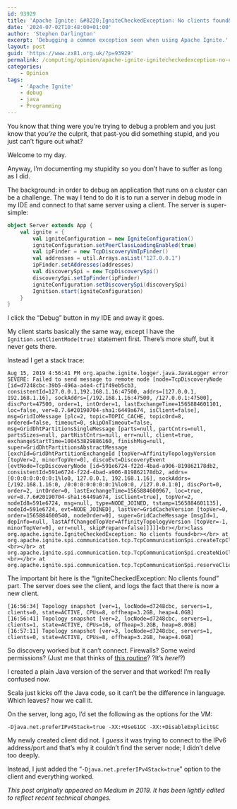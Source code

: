 ```yaml
---
id: 93929
title: 'Apache Ignite: &#8220;IgniteCheckedException: No clients found&#8221;'
date: '2024-07-02T10:48:00+01:00'
author: 'Stephen Darlington'
excerpt: 'Debugging a common exception seen when using Apache Ignite.'
layout: post
guid: 'https://www.zx81.org.uk/?p=93929'
permalink: /computing/opinion/apache-ignite-ignitecheckedexception-no-clients-found.html
categories:
    - Opinion
tags:
    - 'Apache Ignite'
    - debug
    - java
    - Programming
---
```


You know that thing were you’re trying to debug a problem and you just know that *you’re* the culprit, that past-you did something stupid, and you just can’t figure out what?

Welcome to my day.

Anyway, I’m documenting my stupidity so you don’t have to suffer as long as I did.

The background: in order to debug an application that runs on a cluster can be a challenge. The way I tend to do it is to run a server in debug mode in my IDE and connect to that same server using a client. The server is super-simple:

```scala
object Server extends App {
    val ignite = {
        val igniteConfiguration = new IgniteConfiguration()
        igniteConfiguration.setPeerClassLoadingEnabled(true)
        val ipFinder = new TcpDiscoveryVmIpFinder()
        val addresses = util.Arrays.asList("127.0.0.1")
        ipFinder.setAddresses(addresses)
        val discoverySpi = new TcpDiscoverySpi()
        discoverySpi.setIpFinder(ipFinder)
        igniteConfiguration.setDiscoverySpi(discoverySpi)
        Ignition.start(igniteConfiguration)
    }
}
```

I click the “Debug” button in my IDE and away it goes.

My client starts basically the same way, except I have the `Ignition.setClientMode(true)` statement first. There’s more stuff, but it never gets there.

Instead I get a stack trace:

```
Aug 15, 2019 4:56:41 PM org.apache.ignite.logger.java.JavaLogger error
SEVERE: Failed to send message to remote node [node=TcpDiscoveryNode [id=d7248cbc-39b5-496a-a4e4-cf1f49eb5cb3, consistentId=127.0.0.1,192.168.1.16:47500, addrs=[127.0.0.1, 192.168.1.16], sockAddrs=[/192.168.1.16:47500, /127.0.0.1:47500], discPort=47500, order=1, intOrder=1, lastExchangeTime=1565884601101, loc=false, ver=8.7.6#20190704-sha1:6449a674, isClient=false], msg=GridIoMessage [plc=2, topic=TOPIC_CACHE, topicOrd=8, ordered=false, timeout=0, skipOnTimeout=false, msg=GridDhtPartitionsSingleMessage [parts=null, partCntrs=null, partsSizes=null, partHistCntrs=null, err=null, client=true, exchangeStartTime=100453829886160, finishMsg=null, super=GridDhtPartitionsAbstractMessage [exchId=GridDhtPartitionExchangeId [topVer=AffinityTopologyVersion [topVer=2, minorTopVer=0], discoEvt=DiscoveryEvent [evtNode=TcpDiscoveryNode [id=591e6724-f22d-4bad-a906-819862178db2, consistentId=591e6724-f22d-4bad-a906-819862178db2, addrs=[0:0:0:0:0:0:0:1%lo0, 127.0.0.1, 192.168.1.16], sockAddrs=[/192.168.1.16:0, /0:0:0:0:0:0:0:1%lo0:0, /127.0.0.1:0], discPort=0, order=2, intOrder=0, lastExchangeTime=1565884600967, loc=true, ver=8.7.6#20190704-sha1:6449a674, isClient=true], topVer=2, nodeId8=591e6724, msg=null, type=NODE_JOINED, tstamp=1565884601135], nodeId=591e6724, evt=NODE_JOINED], lastVer=GridCacheVersion [topVer=0, order=1565884600540, nodeOrder=0], super=GridCacheMessage [msgId=1, depInfo=null, lastAffChangedTopVer=AffinityTopologyVersion [topVer=-1, minorTopVer=0], err=null, skipPrepare=false]]]]]<br></br>class org.apache.ignite.IgniteCheckedException: No clients found<br></br> at org.apache.ignite.spi.communication.tcp.TcpCommunicationSpi.createTcpClient(TcpCommunicationSpi.java:3536)<br></br> at org.apache.ignite.spi.communication.tcp.TcpCommunicationSpi.createNioClient(TcpCommunicationSpi.java:3035)<br></br> at org.apache.ignite.spi.communication.tcp.TcpCommunicationSpi.reserveClient(TcpCommunicationSpi.java:2915)
```

The important bit here is the “IgniteCheckedException: No clients found” part. The server does see the client, and logs the fact that there is now a new client.

```
[16:56:34] Topology snapshot [ver=1, locNode=d7248cbc, servers=1, clients=0, state=ACTIVE, CPUs=8, offheap=3.2GB, heap=4.0GB]
[16:56:41] Topology snapshot [ver=2, locNode=d7248cbc, servers=1, clients=1, state=ACTIVE, CPUs=16, offheap=3.2GB, heap=8.0GB]
[16:57:11] Topology snapshot [ver=3, locNode=d7248cbc, servers=1, clients=0, state=ACTIVE, CPUs=8, offheap=3.2GB, heap=4.0GB]
```

So discovery worked but it can’t connect. Firewalls? Some weird permissions? (Just me that thinks of [this routine](https://www.youtube.com/watch?v=TKQzqwn-jIM)? ?It’s *here!*?)

I created a plain Java version of the server and that worked! I’m really confused now.

Scala just kicks off the Java code, so it can’t be the difference in language. Which leaves? how we call it.

On the server, long ago, I’d set the following as the options for the VM:

```
-Djava.net.preferIPv4Stack=true -XX:+UseG1GC -XX:+DisableExplicitGC
```

My newly created client did not. I *guess* it was trying to connect to the IPv6 address/port and that’s why it couldn’t find the server node; I didn’t delve too deeply.

Instead, I just added the “`-Djava.net.preferIPv4Stack=true`” option to the client and everything worked.

*This post originally appeared on Medium in 2019. It has been lightly edited to reflect recent technical changes.*